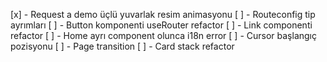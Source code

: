 [x] - Request a demo üçlü yuvarlak resim animasyonu
[ ] - Routeconfig tip ayrımları
[ ] - Button komponenti useRouter refactor
[ ] - Link componenti refactor
[ ] - Home ayrı component olunca i18n error
[ ] - Cursor başlangıç pozisyonu
[ ] - Page transition
[ ] - Card stack refactor
